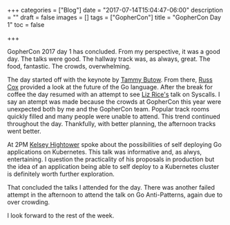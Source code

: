 +++
categories = ["Blog"]
date = "2017-07-14T15:04:47-06:00"
description = ""
draft = false
images = []
tags = ["GopherCon"]
title = "GopherCon Day 1"
toc = false

+++

GopherCon 2017 day 1 has concluded. From my perspective, it was a good day. The
talks were good. The hallway track was, as always, great. The food, fantastic.
The crowds, overwhelming.

The day started off with the keynote by [Tammy Butow](https://twitter.com/tammybutow).
From there, [Russ Cox](https://twitter.com/_rsc) provided a look at the future of
the Go language. After the break for coffee the day resumed with an attempt to
see [Liz Rice's](https://twitter.com/lizrice) talk on Syscalls. I say an atempt
was made because the crowds at GopherCon this year were unexpected both by me
and the GopherCon team. Popular track rooms quickly filled and many people were
unable to attend. This trend continued throughout the day. Thankfully, with better
planning, the afternoon tracks went better.

At 2PM [Kelsey Hightower](https://twitter.com/kelseyhightower) spoke about the
possibilities of self deploying Go applications on Kubernetes. This talk was
informative and, as alwys, entertaining. I question the practicality of his
proposals in production but the idea of an application being able to self
deploy to a Kubernetes cluster is definitely worth further exploration.

That concluded the talks I attended for the day. There was another failed attempt
in the afternoon to attend the talk on Go Anti-Patterns, again due to over crowding.

I look forward to the rest of the week.

